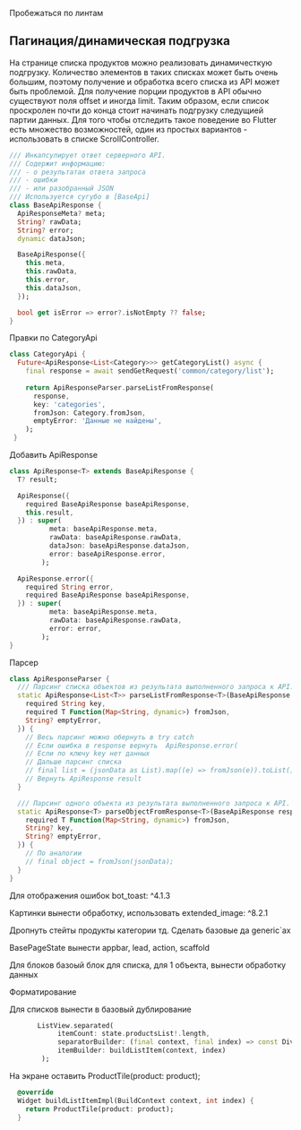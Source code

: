 Пробежаться по линтам

## Пагинация/динамическая подгрузка

На странице списка продуктов можно реализовать динамичесткую подгрузку. Количество элементов в таких списках может быть очень большим, поэтому получение и обработка всего списка из API может быть проблемой. Для получение порции продуктов в API обычно существуют поля offset и иногда limit.
Таким образом, если список проскролен почти до конца стоит начинать подгрузку следущией партии данных. Для того чтобы отследить такое поведение во Flutter есть множество возможностей, один из простых вариантов - использовать в списке ScrollController.

```dart
/// Инкапсулирует ответ серверного API.
/// Содержит информацию:
/// - о результатах ответа запроса
/// - ошибки
/// - или разобранный JSON
/// Используется сугубо в [BaseApi]
class BaseApiResponse {
  ApiResponseMeta? meta;
  String? rawData;
  String? error;
  dynamic dataJson;

  BaseApiResponse({
    this.meta,
    this.rawData,
    this.error,
    this.dataJson,
  });

  bool get isError => error?.isNotEmpty ?? false;
}
```


Правки по CategoryApi
```dart
class CategoryApi {
  Future<ApiResponse<List<Category>>> getCategoryList() async {
    final response = await sendGetRequest('common/category/list');
    
    return ApiResponseParser.parseListFromResponse(
      response,
      key: 'categories',
      fromJson: Category.fromJson,
      emptyError: 'Данные не найдены',
    );
 }
```

Добавить ApiResponse
```dart
class ApiResponse<T> extends BaseApiResponse {
  T? result;

  ApiResponse({
    required BaseApiResponse baseApiResponse,
    this.result,
  }) : super(
          meta: baseApiResponse.meta,
          rawData: baseApiResponse.rawData,
          dataJson: baseApiResponse.dataJson,
          error: baseApiResponse.error,
        );

  ApiResponse.error({
    required String error,
    required BaseApiResponse baseApiResponse,
  }) : super(
          meta: baseApiResponse.meta,
          rawData: baseApiResponse.rawData,
          error: error,
        );
}
```

Парсер
```dart
class ApiResponseParser {
  /// Парсинг списка объектов из результата выполненного запроса к API.
  static ApiResponse<List<T>> parseListFromResponse<T>(BaseApiResponse response, {
    required String key,
    required T Function(Map<String, dynamic>) fromJson,
    String? emptyError,
  }) {
    // Весь парсинг можно обернуть в try catch
    // Если ошибка в response вернуть  ApiResponse.error(
    // Если по ключу key нет данных
    // Дальше парсинг списка
    // final list = (jsonData as List).map((e) => fromJson(e)).toList();
    // Вернуть ApiResponse result
  }

  /// Парсинг одного объекта из результата выполненного запроса к API.
  static ApiResponse<T> parseObjectFromResponse<T>(BaseApiResponse response, {
    required T Function(Map<String, dynamic>) fromJson,
    String? key,
    String? emptyError,
  }) {
    // По аналогии
    // final object = fromJson(jsonData);
  }
}
```

Для отображения ошибок bot_toast: ^4.1.3

Картинки вынести обработку, использовать extended_image: ^8.2.1

Дропнуть стейты продукты категории тд. Сделать базовые да generic`ах

BasePageState вынести appbar, lead, action, scaffold

Для блоков базоый блок для списка, для 1 объекта, вынести обработку данных

Форматирование

Для списков вынести в базовый дублирование 
```dart
       ListView.separated(
            itemCount: state.productsList!.length,
            separatorBuilder: (final context, final index) => const Divider(),
            itemBuilder: buildListItem(context, index)
        );
```

На экране оставить ProductTile(product: product);

```dart
  @override
  Widget buildListItemImpl(BuildContext context, int index) {
    return ProductTile(product: product);
  }
  ```


